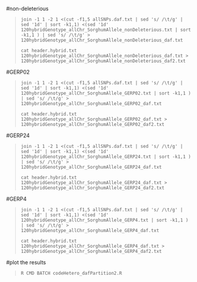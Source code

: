 #non-deleterious
> `join -1 1 -2 1 <(cut -f1,5 allSNPs.daf.txt | sed 's/ /\t/g' | sed '1d' | sort -k1,1) <(sed '1d' 120hybridGenotype_allChr_SorghumAllele_nonDeleterious.txt | sort -k1,1 ) | sed 's/ /\t/g' > 120hybridGenotype_allChr_SorghumAllele_nonDeleterious_daf.txt`
> 
> `cat header.hybrid.txt 120hybridGenotype_allChr_SorghumAllele_nonDeleterious_daf.txt > 120hybridGenotype_allChr_SorghumAllele_nonDeleterious_daf2.txt`

#GERP02
> `join -1 1 -2 1 <(cut -f1,5 allSNPs.daf.txt | sed 's/ /\t/g' | sed '1d' | sort -k1,1) <(sed '1d' 120hybridGenotype_allChr_SorghumAllele_GERP02.txt | sort -k1,1 ) | sed 's/ /\t/g' > 120hybridGenotype_allChr_SorghumAllele_GERP02_daf.txt`
> 
> `cat header.hybrid.txt 120hybridGenotype_allChr_SorghumAllele_GERP02_daf.txt > 120hybridGenotype_allChr_SorghumAllele_GERP02_daf2.txt`

#GERP24
> `join -1 1 -2 1 <(cut -f1,5 allSNPs.daf.txt | sed 's/ /\t/g' | sed '1d' | sort -k1,1) <(sed '1d' 120hybridGenotype_allChr_SorghumAllele_GERP24.txt | sort -k1,1 ) | sed 's/ /\t/g' > 120hybridGenotype_allChr_SorghumAllele_GERP24_daf.txt`
> 
> `cat header.hybrid.txt 120hybridGenotype_allChr_SorghumAllele_GERP24_daf.txt > 120hybridGenotype_allChr_SorghumAllele_GERP24_daf2.txt`

#GERP4
> `join -1 1 -2 1 <(cut -f1,5 allSNPs.daf.txt | sed 's/ /\t/g' | sed '1d' | sort -k1,1) <(sed '1d' 120hybridGenotype_allChr_SorghumAllele_GERP4.txt | sort -k1,1 ) | sed 's/ /\t/g' > 120hybridGenotype_allChr_SorghumAllele_GERP4_daf.txt`
> 
> `cat header.hybrid.txt 120hybridGenotype_allChr_SorghumAllele_GERP4_daf.txt > 120hybridGenotype_allChr_SorghumAllele_GERP4_daf2.txt`

#plot the results
> `R CMD BATCH codeHetero_dafPartition2.R`

